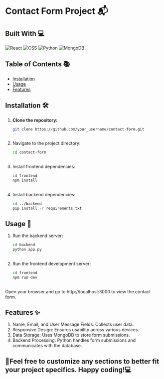# Contact Form Project 📬

## Built With 💻

   ![React](https://img.shields.io/badge/React-61DAFB?style=for-the-badge&logo=react&logoColor=black) ![CSS](https://img.shields.io/badge/CSS-239120?style=for-the-badge&logo=css3&logoColor=white) ![Python](https://img.shields.io/badge/Python-3776AB?style=for-the-badge&logo=python&logoColor=white) ![MongoDB](https://img.shields.io/badge/MongoDB-47A248?style=for-the-badge&logo=mongodb&logoColor=white)

## Table of Contents 📚

   - [Installation](#installation)
   - [Usage](#usage)
   - [Features](#features)

## Installation 🛠️

   1. **Clone the repository:**
      ```bash
      git clone https://github.com/your_username/contact-form.git
   
   2. Navigate to the project directory:
      ```bash
      cd contact-form
   
   3. Install frontend dependencies:
      ```bash
      cd frontend
      npm install
   
   4. Install backend dependencies:
      ```bash
      cd ../backend
      pip install -r requirements.txt

## Usage 🚀

   1. Run the backend server:
      ```bash
      cd backend
      python app.py
   
   2. Run the frontend development server:
      ```bash
      cd frontend
      npm run dev
   
   Open your browser and go to http://localhost:3000 to view the contact form.

## Features ✨

   1. Name, Email, and User Message Fields: Collects user data.
   2. Responsive Design: Ensures usability across various devices.
   3. Data Storage: Uses MongoDB to store form submissions.
   4. Backend Processing: Python handles form submissions and communicates with the database.

##
## 🤝Feel free to customize any sections to better fit your project specifics. Happy coding!💻

